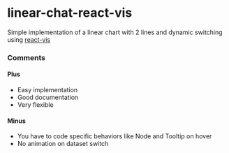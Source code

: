 # linear-chat-react-vis

Simple implementation of a linear chart with 2 lines and dynamic switching using [react-vis](https://uber.github.io/react-vis/)

### Comments

#### Plus
- Easy implementation
- Good documentation
- Very flexible

#### Minus
- You have to code specific behaviors like Node and Tooltip on hover
- No animation on dataset switch
